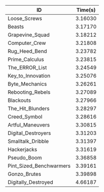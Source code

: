 |ID|Time(s)|
|-|-|
|Loose_Screws|3.16030|
|Beasts|3.17170|
|Grapevine_Squad|3.18212|
|Computer_Crew|3.21808|
|Rug_Heed_Bend|3.23782|
|Prime_Calculus|3.23815|
|The_ERROR_List|3.24549|
|Key_to_Innovation|3.25076|
|Byte_Mechanics|3.26261|
|Rebooting_Rebels|3.27089|
|Blackouts|3.27966|
|The_Hit_Blunders|3.28297|
|Creed_Symbol|3.28616|
|Artful_Maneuvers|3.30815|
|Digital_Destroyers|3.31203|
|Smalltalk_Dribble|3.31397|
|Hackerjacks|3.31619|
|Pseudo_Boom|3.36858|
|Pint_Sized_Benchwarmers|3.39161|
|Gonzo_Brutes|3.39898|
|Digitally_Destroyed|4.66187|
